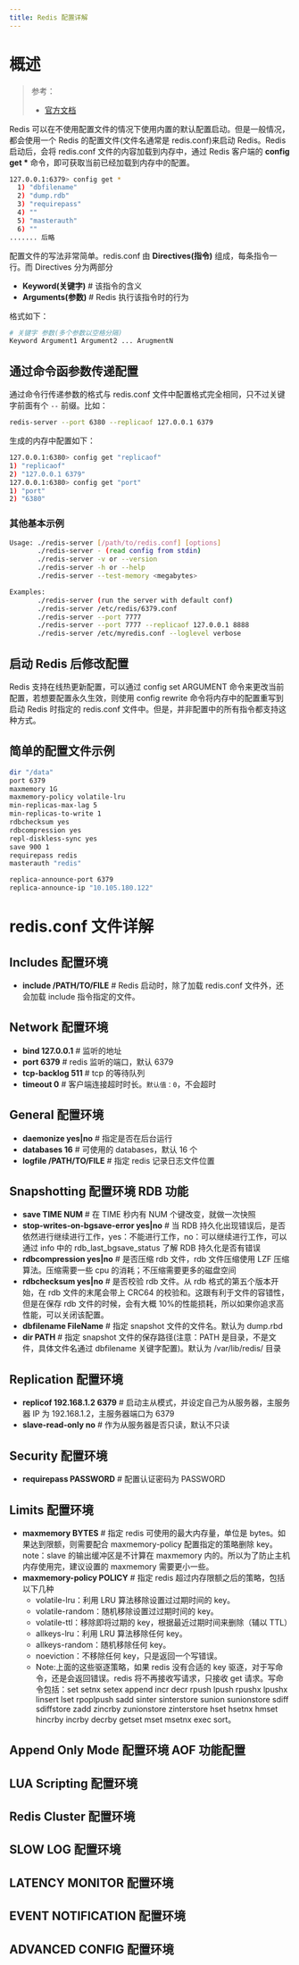 ```yaml
---
title: Redis 配置详解
---
```


# 概述

> 参考：
> - [官方文档](https://redis.io/topics/config)

Redis 可以在不使用配置文件的情况下使用内置的默认配置启动。但是一般情况，都会使用一个 Redis 的配置文件(文件名通常是 redis.conf)来启动 Redis。Redis 启动后，会将 redis.conf 文件的内容加载到内存中，通过 Redis 客户端的 **config get \*** 命令，即可获取当前已经加载到内存中的配置。

```bash
127.0.0.1:6379> config get *
  1) "dbfilename"
  2) "dump.rdb"
  3) "requirepass"
  4) ""
  5) "masterauth"
  6) ""
....... 后略
```

配置文件的写法非常简单。redis.conf 由 **Directives(指令)** 组成，每条指令一行。而 Directives 分为两部分

- **Keyword(关键字)** # 该指令的含义
- **Arguments(参数)** # Redis 执行该指令时的行为

格式如下：

```bash
# 关键字 参数(多个参数以空格分隔)
Keyword Argument1 Argument2 ... ArugmentN
```

## 通过命令函参数传递配置

通过命令行传递参数的格式与 redis.conf 文件中配置格式完全相同，只不过关键字前面有个 `--` 前缀。比如：

```bash
redis-server --port 6380 --replicaof 127.0.0.1 6379
```

生成的内存中配置如下：

```bash
127.0.0.1:6380> config get "replicaof"
1) "replicaof"
2) "127.0.0.1 6379"
127.0.0.1:6380> config get "port"
1) "port"
2) "6380"
```

### 其他基本示例

```bash
Usage: ./redis-server [/path/to/redis.conf] [options]
       ./redis-server - (read config from stdin)
       ./redis-server -v or --version
       ./redis-server -h or --help
       ./redis-server --test-memory <megabytes>

Examples:
       ./redis-server (run the server with default conf)
       ./redis-server /etc/redis/6379.conf
       ./redis-server --port 7777
       ./redis-server --port 7777 --replicaof 127.0.0.1 8888
       ./redis-server /etc/myredis.conf --loglevel verbose
```

## 启动 Redis 后修改配置

Redis 支持在线热更新配置，可以通过 config set ARGUMENT 命令来更改当前配置，若想要配置永久生效，则使用 config rewrite 命令将内存中的配置重写到启动 Redis 时指定的 redis.conf 文件中。但是，并非配置中的所有指令都支持这种方式。

## 简单的配置文件示例

```bash
dir "/data"
port 6379
maxmemory 1G
maxmemory-policy volatile-lru
min-replicas-max-lag 5
min-replicas-to-write 1
rdbchecksum yes
rdbcompression yes
repl-diskless-sync yes
save 900 1
requirepass redis
masterauth "redis"

replica-announce-port 6379
replica-announce-ip "10.105.180.122"
```

# redis.conf 文件详解

## Includes 配置环境

- **include /PATH/TO/FILE** # Redis 启动时，除了加载 redis.conf 文件外，还会加载 include 指令指定的文件。

## Network 配置环境

- **bind 127.0.0.1** # 监听的地址
- **port 6379** # redis 监听的端口，默认 6379
- **tcp-backlog 511** # tcp 的等待队列
- **timeout 0** # 客户端连接超时时长。`默认值：0`，不会超时

## General 配置环境

- **daemonize yes|no** # 指定是否在后台运行
- **databases 16** # 可使用的 databases，默认 16 个
- **logfile /PATH/TO/FILE** # 指定 redis 记录日志文件位置

## Snapshotting 配置环境 RDB 功能

- **save TIME NUM** # 在 TIME 秒内有 NUM 个键改变，就做一次快照
- **stop-writes-on-bgsave-error yes|no** # 当 RDB 持久化出现错误后，是否依然进行继续进行工作，yes：不能进行工作，no：可以继续进行工作，可以通过 info 中的 rdb_last_bgsave_status 了解 RDB 持久化是否有错误
- **rdbcompression yes|no** # 是否压缩 rdb 文件，rdb 文件压缩使用 LZF 压缩算法。压缩需要一些 cpu 的消耗；不压缩需要更多的磁盘空间
- **rdbchecksum yes|no** # 是否校验 rdb 文件。从 rdb 格式的第五个版本开始，在 rdb 文件的末尾会带上 CRC64 的校验和。这跟有利于文件的容错性，但是在保存 rdb 文件的时候，会有大概 10%的性能损耗，所以如果你追求高性能，可以关闭该配置。
- **dbfilename FileName** # 指定 snapshot 文件的文件名。默认为 dump.rbd
- **dir PATH** # 指定 snapshot 文件的保存路径(注意：PATH 是目录，不是文件，具体文件名通过 dbfilename 关键字配置)。默认为 /var/lib/redis/ 目录

## Replication 配置环境

- **replicof 192.168.1.2 6379** # 启动主从模式，并设定自己为从服务器，主服务器 IP 为 192.168.1.2，主服务器端口为 6379
- **slave-read-only no** # 作为从服务器是否只读，默认不只读

## Security 配置环境

- **requirepass PASSWORD** # 配置认证密码为 PASSWORD

## Limits 配置环境

- **maxmemory BYTES** # 指定 redis 可使用的最大内存量，单位是 bytes。如果达到限额，则需要配合 maxmemory-policy 配置指定的策略删除 key。note：slave 的输出缓冲区是不计算在 maxmemory 内的。所以为了防止主机内存使用完，建议设置的 maxmemory 需要更小一些。
- **maxmemory-policy POLICY** # 指定 redis 超过内存限额之后的策略，包括以下几种
  - volatile-lru：利用 LRU 算法移除设置过过期时间的 key。
  - volatile-random：随机移除设置过过期时间的 key。
  - volatile-ttl：移除即将过期的 key，根据最近过期时间来删除（辅以 TTL）
  - allkeys-lru：利用 LRU 算法移除任何 key。
  - allkeys-random：随机移除任何 key。
  - noeviction：不移除任何 key，只是返回一个写错误。
  - Note:上面的这些驱逐策略，如果 redis 没有合适的 key 驱逐，对于写命令，还是会返回错误。redis 将不再接收写请求，只接收 get 请求。写命令包括：set setnx setex append incr decr rpush lpush rpushx lpushx linsert lset rpoplpush sadd sinter sinterstore sunion sunionstore sdiff sdiffstore zadd zincrby zunionstore zinterstore hset hsetnx hmset hincrby incrby decrby getset mset msetnx exec sort。

## Append Only Mode 配置环境 AOF 功能配置

## LUA Scripting 配置环境

## Redis Cluster 配置环境

## SLOW LOG 配置环境

## LATENCY MONITOR 配置环境

## EVENT NOTIFICATION 配置环境

## ADVANCED CONFIG 配置环境

